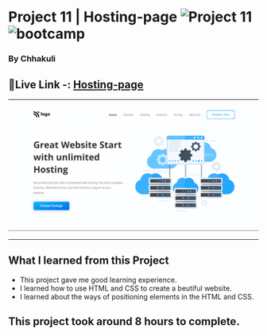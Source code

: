 # Project 11 | Hosting-page ![Project 11](https://img.shields.io/badge/Project%20-11-green) ![bootcamp](https://img.shields.io/badge/JS-Bootcamp-yellow)

### By Chhakuli


## 🔗Live Link -: [Hosting-page](https://project1-fashion-trends.netlify.app/)
 

---

![myproject](./assets/project%2011.png)

---


## What I learned from this Project

- This project gave me good learning experience.
- I learned how to use HTML and CSS to create a beutiful website.
- I learned about the ways of positioning elements in the HTML and CSS.
## This project took around 8 hours to complete.
